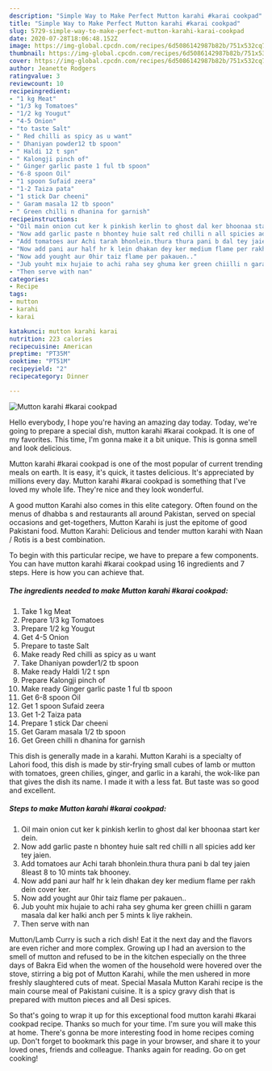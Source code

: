 ```yaml
---
description: "Simple Way to Make Perfect Mutton karahi #karai cookpad"
title: "Simple Way to Make Perfect Mutton karahi #karai cookpad"
slug: 5729-simple-way-to-make-perfect-mutton-karahi-karai-cookpad
date: 2020-07-28T18:06:48.152Z
image: https://img-global.cpcdn.com/recipes/6d5086142987b82b/751x532cq70/mutton-karahi-karai-cookpad-recipe-main-photo.jpg
thumbnail: https://img-global.cpcdn.com/recipes/6d5086142987b82b/751x532cq70/mutton-karahi-karai-cookpad-recipe-main-photo.jpg
cover: https://img-global.cpcdn.com/recipes/6d5086142987b82b/751x532cq70/mutton-karahi-karai-cookpad-recipe-main-photo.jpg
author: Jeanette Rodgers
ratingvalue: 3
reviewcount: 10
recipeingredient:
- "1 kg Meat"
- "1/3 kg Tomatoes"
- "1/2 kg Yougut"
- "4-5 Onion"
- "to taste Salt"
- " Red chilli as spicy as u want"
- " Dhaniyan powder12 tb spoon"
- " Haldi 12 t spn"
- " Kalongji pinch of"
- " Ginger garlic paste 1 ful tb spoon"
- "6-8 spoon Oil"
- "1 spoon Sufaid zeera"
- "1-2 Taiza pata"
- "1 stick Dar cheeni"
- " Garam masala 12 tb spoon"
- " Green chilli n dhanina for garnish"
recipeinstructions:
- "Oil main onion cut ker k pinkish kerlin to ghost dal ker bhoonaa start ker dein."
- "Now add garlic paste n bhontey huie salt red chilli n all spicies add ker tey jaien."
- "Add tomatoes aur Achi tarah bhonlein.thura thura pani b dal tey jaien 8least 8 to 10 mints tak bhooney."
- "Now add pani aur half hr k lein dhakan dey ker medium flame per rakh dein cover ker."
- "Now add yought aur 0hir taiz flame per pakauen.."
- "Jub youht mix hujaie to achi raha sey ghuma ker green chiilli n garam masala dal ker halki anch per 5 mints k liye rakhein."
- "Then serve with nan"
categories:
- Recipe
tags:
- mutton
- karahi
- karai

katakunci: mutton karahi karai 
nutrition: 223 calories
recipecuisine: American
preptime: "PT35M"
cooktime: "PT51M"
recipeyield: "2"
recipecategory: Dinner

---
```



![Mutton karahi #karai cookpad](https://img-global.cpcdn.com/recipes/6d5086142987b82b/751x532cq70/mutton-karahi-karai-cookpad-recipe-main-photo.jpg)

Hello everybody, I hope you're having an amazing day today. Today, we're going to prepare a special dish, mutton karahi #karai cookpad. It is one of my favorites. This time, I'm gonna make it a bit unique. This is gonna smell and look delicious.

Mutton karahi #karai cookpad is one of the most popular of current trending meals on earth. It is easy, it's quick, it tastes delicious. It's appreciated by millions every day. Mutton karahi #karai cookpad is something that I've loved my whole life. They're nice and they look wonderful.

A good mutton Karahi also comes in this elite category. Often found on the menus of dhabba s and restaurants all around Pakistan, served on special occasions and get-togethers, Mutton Karahi is just the epitome of good Pakistani food. Mutton Karahi: Delicious and tender mutton karahi with Naan / Rotis is a best combination.


To begin with this particular recipe, we have to prepare a few components. You can have mutton karahi #karai cookpad using 16 ingredients and 7 steps. Here is how you can achieve that.

<!--inarticleads1-->

##### The ingredients needed to make Mutton karahi #karai cookpad:

1. Take 1 kg Meat
1. Prepare 1/3 kg Tomatoes
1. Prepare 1/2 kg Yougut
1. Get 4-5 Onion
1. Prepare to taste Salt
1. Make ready  Red chilli as spicy as u want
1. Take  Dhaniyan powder1/2 tb spoon
1. Make ready  Haldi 1/2 t spn
1. Prepare  Kalongji pinch of
1. Make ready  Ginger garlic paste 1 ful tb spoon
1. Get 6-8 spoon Oil
1. Get 1 spoon Sufaid zeera
1. Get 1-2 Taiza pata
1. Prepare 1 stick Dar cheeni
1. Get  Garam masala 1/2 tb spoon
1. Get  Green chilli n dhanina for garnish


This dish is generally made in a karahi. Mutton Karahi is a specialty of Lahori food, this dish is made by stir-frying small cubes of lamb or mutton with tomatoes, green chilies, ginger, and garlic in a karahi, the wok-like pan that gives the dish its name. I made it with a less fat. But taste was so good and excellent. 

<!--inarticleads2-->

##### Steps to make Mutton karahi #karai cookpad:

1. Oil main onion cut ker k pinkish kerlin to ghost dal ker bhoonaa start ker dein.
1. Now add garlic paste n bhontey huie salt red chilli n all spicies add ker tey jaien.
1. Add tomatoes aur Achi tarah bhonlein.thura thura pani b dal tey jaien 8least 8 to 10 mints tak bhooney.
1. Now add pani aur half hr k lein dhakan dey ker medium flame per rakh dein cover ker.
1. Now add yought aur 0hir taiz flame per pakauen..
1. Jub youht mix hujaie to achi raha sey ghuma ker green chiilli n garam masala dal ker halki anch per 5 mints k liye rakhein.
1. Then serve with nan


Mutton/Lamb Curry is such a rich dish! Eat it the next day and the flavors are even richer and more complex. Growing up I had an aversion to the smell of mutton and refused to be in the kitchen especially on the three days of Bakra Eid when the women of the household were hovered over the stove, stirring a big pot of Mutton Karahi, while the men ushered in more freshly slaughtered cuts of meat. Special Masala Mutton Karahi recipe is the main course meal of Pakistani cuisine. It is a spicy gravy dish that is prepared with mutton pieces and all Desi spices. 

So that's going to wrap it up for this exceptional food mutton karahi #karai cookpad recipe. Thanks so much for your time. I'm sure you will make this at home. There's gonna be more interesting food in home recipes coming up. Don't forget to bookmark this page in your browser, and share it to your loved ones, friends and colleague. Thanks again for reading. Go on get cooking!
